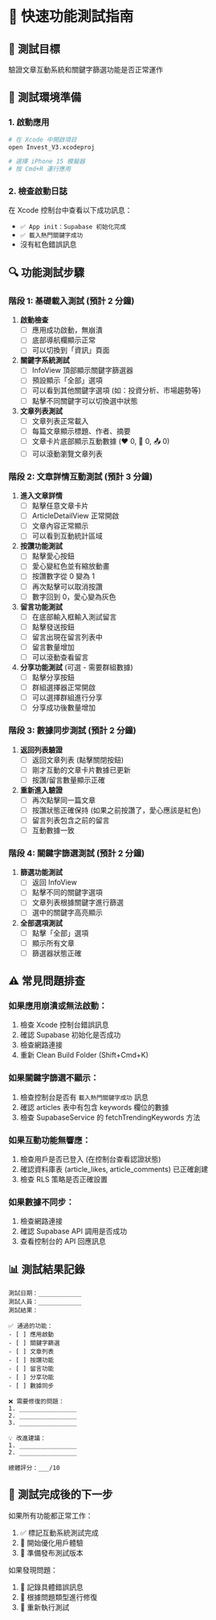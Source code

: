 # 🧪 快速功能測試指南

## 🎯 測試目標
驗證文章互動系統和關鍵字篩選功能是否正常運作

## 📱 測試環境準備

### 1. 啟動應用
```bash
# 在 Xcode 中開啟項目
open Invest_V3.xcodeproj

# 選擇 iPhone 15 模擬器
# 按 Cmd+R 運行應用
```

### 2. 檢查啟動日誌
在 Xcode 控制台中查看以下成功訊息：
- `✅ App init：Supabase 初始化完成`
- `✅ 載入熱門關鍵字成功`
- 沒有紅色錯誤訊息

## 🔍 功能測試步驟

### 階段 1: 基礎載入測試 (預計 2 分鐘)

1. **啟動檢查**
   - [ ] 應用成功啟動，無崩潰
   - [ ] 底部導航欄顯示正常
   - [ ] 可以切換到「資訊」頁面

2. **關鍵字系統測試**
   - [ ] InfoView 頂部顯示關鍵字篩選器
   - [ ] 預設顯示「全部」選項
   - [ ] 可以看到其他關鍵字選項 (如：投資分析、市場趨勢等)
   - [ ] 點擊不同關鍵字可以切換選中狀態

3. **文章列表測試**
   - [ ] 文章列表正常載入
   - [ ] 每篇文章顯示標題、作者、摘要
   - [ ] 文章卡片底部顯示互動數據 (❤️ 0, 💬 0, 📤 0)
   - [ ] 可以滾動瀏覽文章列表

### 階段 2: 文章詳情互動測試 (預計 3 分鐘)

1. **進入文章詳情**
   - [ ] 點擊任意文章卡片
   - [ ] ArticleDetailView 正常開啟
   - [ ] 文章內容正常顯示
   - [ ] 可以看到互動統計區域

2. **按讚功能測試**
   - [ ] 點擊愛心按鈕
   - [ ] 愛心變紅色並有縮放動畫
   - [ ] 按讚數字從 0 變為 1
   - [ ] 再次點擊可以取消按讚
   - [ ] 數字回到 0，愛心變為灰色

3. **留言功能測試**
   - [ ] 在底部輸入框輸入測試留言
   - [ ] 點擊發送按鈕
   - [ ] 留言出現在留言列表中
   - [ ] 留言數量增加
   - [ ] 可以滾動查看留言

4. **分享功能測試** (可選 - 需要群組數據)
   - [ ] 點擊分享按鈕
   - [ ] 群組選擇器正常開啟
   - [ ] 可以選擇群組進行分享
   - [ ] 分享成功後數量增加

### 階段 3: 數據同步測試 (預計 2 分鐘)

1. **返回列表驗證**
   - [ ] 返回文章列表 (點擊關閉按鈕)
   - [ ] 剛才互動的文章卡片數據已更新
   - [ ] 按讚/留言數量顯示正確

2. **重新進入驗證**
   - [ ] 再次點擊同一篇文章
   - [ ] 按讚狀態正確保持 (如果之前按讚了，愛心應該是紅色)
   - [ ] 留言列表包含之前的留言
   - [ ] 互動數據一致

### 階段 4: 關鍵字篩選測試 (預計 2 分鐘)

1. **篩選功能測試**
   - [ ] 返回 InfoView
   - [ ] 點擊不同的關鍵字選項
   - [ ] 文章列表根據關鍵字進行篩選
   - [ ] 選中的關鍵字高亮顯示

2. **全部選項測試**
   - [ ] 點擊「全部」選項
   - [ ] 顯示所有文章
   - [ ] 篩選器狀態正確

## ⚠️ 常見問題排查

### 如果應用崩潰或無法啟動：
1. 檢查 Xcode 控制台錯誤訊息
2. 確認 Supabase 初始化是否成功
3. 檢查網路連接
4. 重新 Clean Build Folder (Shift+Cmd+K)

### 如果關鍵字篩選不顯示：
1. 檢查控制台是否有 `載入熱門關鍵字成功` 訊息
2. 確認 articles 表中有包含 keywords 欄位的數據
3. 檢查 SupabaseService 的 fetchTrendingKeywords 方法

### 如果互動功能無響應：
1. 檢查用戶是否已登入 (在控制台查看認證狀態)
2. 確認資料庫表 (article_likes, article_comments) 已正確創建
3. 檢查 RLS 策略是否正確設置

### 如果數據不同步：
1. 檢查網路連接
2. 確認 Supabase API 調用是否成功
3. 查看控制台的 API 回應訊息

## 📊 測試結果記錄

```
測試日期：____________
測試人員：____________
測試結果：

✅ 通過的功能：
- [ ] 應用啟動
- [ ] 關鍵字篩選
- [ ] 文章列表
- [ ] 按讚功能
- [ ] 留言功能
- [ ] 分享功能
- [ ] 數據同步

❌ 需要修復的問題：
1. ________________
2. ________________
3. ________________

💡 改進建議：
1. ________________
2. ________________

總體評分：___/10
```

## 🚀 測試完成後的下一步

如果所有功能都正常工作：
1. ✅ 標記互動系統測試完成
2. 🔄 開始優化用戶體驗
3. 📱 準備發布測試版本

如果發現問題：
1. 🐛 記錄具體錯誤訊息
2. 🔧 根據問題類型進行修復
3. 🔄 重新執行測試